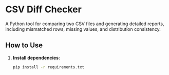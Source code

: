 # CSV Diff Checker

A Python tool for comparing two CSV files and generating detailed reports, including mismatched rows, missing values, and distribution consistency.

## How to Use

1. **Install dependencies**:
   ```bash
   pip install -r requirements.txt